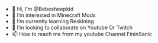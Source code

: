 - 👋 Hi, I’m @Bebesheepkid
- 👀 I’m interested in Minecraft Mods
- 🌱 I’m currently learning Reskining
- 💞️ I’m looking to collaborate on Youtube Or Twitch
- 📫 How to reach me from my youtube Channel FininSanic

<!---
Bebesheepkid/Bebesheepkid is a ✨ special ✨ repository because its `ABOUTME.md` (this file) appears on your GitHub profile.
You can click the Preview link to take a look at your changes.
--->
